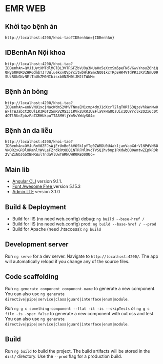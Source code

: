 # EMR WEB

## Khởi tạo bệnh án
`http://localhost:4200/khoi-tao?IDBenhAn={IDBenhAn}`
## IDBenhAn Nội khoa
`http://localhost:4200/khoi-tao?IDBenhAn=QVJiUytXMTdlMGlBL3VTRGFZbVU0a3NUa0o5eXcxSm5peFN6VGwvYnoyZ0hiQ0NyS0R0RDZHRGdnbTJrUWluekxvQVprcitwbWlHSmxNQ01kcTRpSHR4VTdPR3JKV1NmU09SUzRObGNvNEtTaUhZM0NIbisxb0N2M0tJM2tTWkM=`

## Bệnh án bỏng
`http://localhost:4200/khoi-tao?IDBenhAn=enNVNU1xcjNacWdmS2VMVTNnaEM1cmp4dmJ1dXcrT2lqT0RlS3QzeVhkWnNwOWFlTWJabCt2OUlLK3R6T25mRVZMS3J1RVk2UXRIUEFlaVFHa0QzUis1QUYrclk2Q2x6c0t4OTl5UnZpbzFaZXRHUkpuTTA3MHljYm5sYWdyS04=`

## Bệnh án da liễu
`http://localhost:4200/khoi-tao?IDBenhAn=OVJuRmV0ZFJsWjErUnBoSkVOSk1pYTg0ZWRDU0U4akljanVabXdrV1NPdVN6OVNOR2xGRDlURmhlYWVLeFZrdkRtODQ1NTRFMlRvcTVSQ1hvbnpIRXdwbDQ0WmtwZEpkR0k2VnZxNDJGbXBHRWxlTndaVlUwTWRNUWR0REQ0OUc=`

## Main lib 
* [Angular CLI](https://github.com/angular/angular-cli) version 9.1.1.
* [Font Awesome Free ](https://fontawesome.com) version 5.15.3
* [Admin LTE](https://www.youtube.com/watch?v=UNomyjz0ewA) version 3.1.0

## Build & Deployment

* Build for IIS (no need web.config) debug: `ng build --base-href /`
* Build for IIS (no need web.config) prod: `ng build --base-href / --prod`
* Build for Apache (need .htaccess): `ng build`


## Development server

Run `ng serve` for a dev server. Navigate to `http://localhost:4200/`. The app will automatically reload if you change any of the source files.

## Code scaffolding

Run `ng generate component component-name` to generate a new component. You can also use `ng generate directive|pipe|service|class|guard|interface|enum|module`.

Run `ng g c something-component --flat -it -is --skipTests` or `ng g c file -is -spec false` to generate a new component with out css and test. You can also use `ng generate directive|pipe|service|class|guard|interface|enum|module`.

## Build

Run `ng build` to build the project. The build artifacts will be stored in the `dist/` directory. Use the `--prod` flag for a production build.
